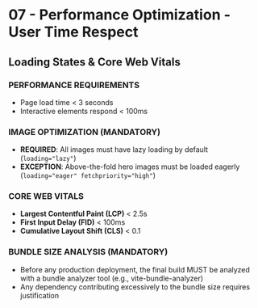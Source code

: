 # 07 - Performance Optimization - User Time Respect

## Loading States & Core Web Vitals

### PERFORMANCE REQUIREMENTS
- Page load time < 3 seconds
- Interactive elements respond < 100ms

### IMAGE OPTIMIZATION (MANDATORY)
- **REQUIRED**: All images must have lazy loading by default (`loading="lazy"`)
- **EXCEPTION**: Above-the-fold hero images must be loaded eagerly (`loading="eager" fetchpriority="high"`)

### CORE WEB VITALS
- **Largest Contentful Paint (LCP)** < 2.5s
- **First Input Delay (FID)** < 100ms
- **Cumulative Layout Shift (CLS)** < 0.1

### BUNDLE SIZE ANALYSIS (MANDATORY)
- Before any production deployment, the final build MUST be analyzed with a bundle analyzer tool (e.g., vite-bundle-analyzer)
- Any dependency contributing excessively to the bundle size requires justification